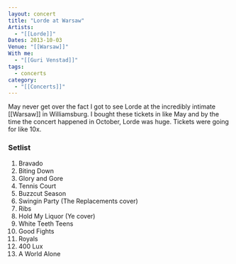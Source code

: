 ```yaml
---
layout: concert
title: "Lorde at Warsaw"
Artists:
  - "[[Lorde]]"
Dates: 2013-10-03
Venue: "[[Warsaw]]"
With me:
  - "[[Guri Venstad]]"
tags:
  - concerts
category:
  - "[[Concerts]]"
---
```


May never get over the fact I got to see Lorde at the incredibly intimate [[Warsaw]] in Williamsburg. I bought these tickets in like May and by the time the concert happened in October, Lorde was huge. Tickets were going for like 10x.

### Setlist
1. Bravado
2. Biting Down
3. Glory and Gore
4. Tennis Court
5. Buzzcut Season
6. Swingin Party (The Replacements cover)
7. Ribs
8. Hold My Liquor (Ye cover)
9. White Teeth Teens
10. Good Fights
11. Royals
12. 400 Lux
13. A World Alone
